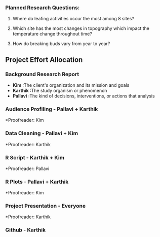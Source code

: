 
### Planned Research Questions: 
1. Where do leafing activities occur the most among 8 sites?  

2. Which site has the most changes in topography which impact the temperature change throughout time?  

3. How do breaking buds vary from year to year?  


## Project Effort Allocation 

### Background Research Report 

* **Kim** :The client's organization and its mission and goals 
* **Karthik** :The study organism or phenomenon 
* **Pallavi** :The kind of decisions, interventions, or actions that analysis 

### Audience Profiling - Pallavi + Karthik 
*Proofreader: Kim 

### Data Cleaning - Pallavi + Kim 
*Proofreader: Karthik

### R Script - Karthik + Kim 
*Proofreader: Pallavi

### R Plots - Pallavi + Karthik 
*Proofreader: Kim 

### Project Presentation - Everyone 
*Proofreader: Karthik 

### Github - Karthik
